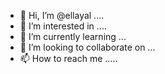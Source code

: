 - 👋 Hi, I’m @ellayal ....
- 👀 I’m interested in ....
- 🌱 I’m currently learning ...
- 💞️ I’m looking to collaborate on ...
- 📫 How to reach me .....

<!---
ellayal/ellayal is a ✨ special ✨ repository because its `README.md` (this file) appears on your GitHub profile.
You can click the Preview link to take a look at your changes.
--->
